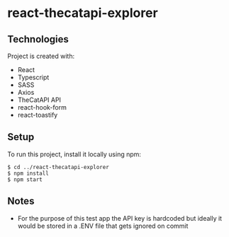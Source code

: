 # react-thecatapi-explorer

## Technologies

Project is created with:

- React
- Typescript
- SASS
- Axios
- TheCatAPI API
- react-hook-form
- react-toastify

## Setup

To run this project, install it locally using npm:

```
$ cd ../react-thecatapi-explorer
$ npm install
$ npm start

```

## Notes

- For the purpose of this test app the API key is hardcoded but ideally it would be stored in a .ENV file that gets ignored on commit
